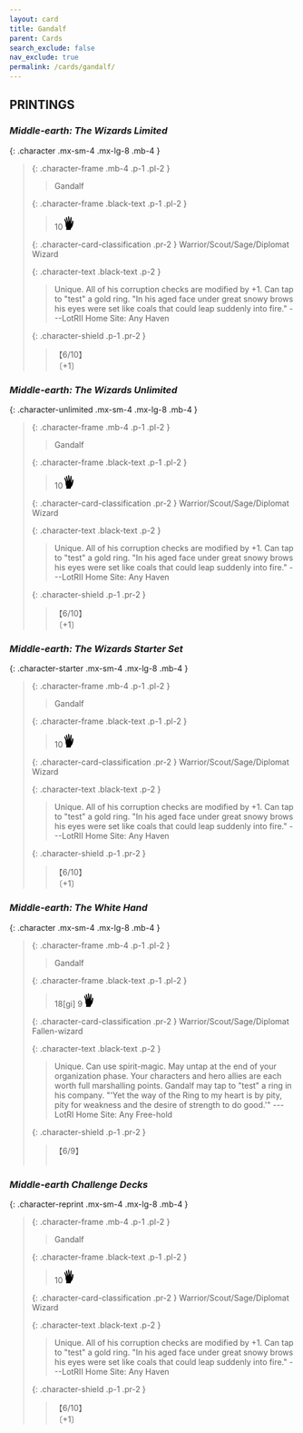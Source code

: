 ```yaml
---
layout: card
title: Gandalf
parent: Cards
search_exclude: false
nav_exclude: true
permalink: /cards/gandalf/
---
```


## PRINTINGS


### _Middle-earth: The Wizards Limited_

{: .character .mx-sm-4 .mx-lg-8 .mb-4 }
> {: .character-frame .mb-4 .p-1 .pl-2 }
> > <div class="card-mp"></div>
> > <div class="character-card-name">Gandalf</div>
>
> {: .character-frame .black-text .p-1 .pl-2 }
> > 10![](/assets/images/di.svg)
>
> {: .character-card-classification .pr-2 }
> Warrior/Scout/Sage/Diplomat Wizard
>
> {: .character-text .black-text .p-2 }
> > Unique. All of his corruption checks are modified by +1. Can tap to "test" a gold ring.  "In his aged face under great snowy brows his eyes were set like coals that could leap suddenly into fire." ---LotRII  Home Site: Any Haven 
>
> {: .character-shield .p-1 .pr-2 }
> > <div class="card-shield">【6/10】</div>
> > <div class="card-corruption">〔+1〕</div>

### _Middle-earth: The Wizards Unlimited_

{: .character-unlimited .mx-sm-4 .mx-lg-8 .mb-4 }
> {: .character-frame .mb-4 .p-1 .pl-2 }
> > <div class="card-mp"></div>
> > <div class="character-card-name">Gandalf</div>
>
> {: .character-frame .black-text .p-1 .pl-2 }
> > 10![](/assets/images/di.svg)
>
> {: .character-card-classification .pr-2 }
> Warrior/Scout/Sage/Diplomat Wizard
>
> {: .character-text .black-text .p-2 }
> > Unique. All of his corruption checks are modified by +1. Can tap to "test" a gold ring.  "In his aged face under great snowy brows his eyes were set like coals that could leap suddenly into fire." ---LotRII  Home Site: Any Haven 
>
> {: .character-shield .p-1 .pr-2 }
> > <div class="card-shield">【6/10】</div>
> > <div class="card-corruption">〔+1〕</div>

### _Middle-earth: The Wizards Starter Set_

{: .character-starter .mx-sm-4 .mx-lg-8 .mb-4 }
> {: .character-frame .mb-4 .p-1 .pl-2 }
> > <div class="card-mp"></div>
> > <div class="character-card-name">Gandalf</div>
>
> {: .character-frame .black-text .p-1 .pl-2 }
> > 10![](/assets/images/di.svg)
>
> {: .character-card-classification .pr-2 }
> Warrior/Scout/Sage/Diplomat Wizard
>
> {: .character-text .black-text .p-2 }
> > Unique. All of his corruption checks are modified by +1. Can tap to "test" a gold ring.  "In his aged face under great snowy brows his eyes were set like coals that could leap suddenly into fire." ---LotRII  Home Site: Any Haven 
>
> {: .character-shield .p-1 .pr-2 }
> > <div class="card-shield">【6/10】</div>
> > <div class="card-corruption">〔+1〕</div>

### _Middle-earth: The White Hand_

{: .character .mx-sm-4 .mx-lg-8 .mb-4 }
> {: .character-frame .mb-4 .p-1 .pl-2 }
> > <div class="card-mp"></div>
> > <div class="character-card-name">Gandalf</div>
>
> {: .character-frame .black-text .p-1 .pl-2 }
> > 18[gi] 9![](/assets/images/di.svg)
>
> {: .character-card-classification .pr-2 }
> Warrior/Scout/Sage/Diplomat Fallen-wizard
>
> {: .character-text .black-text .p-2 }
> > Unique. Can use spirit-magic. May untap at the end of your organization phase. Your characters and hero allies are each worth full marshalling points. Gandalf may tap to "test" a ring in his company.   "'Yet the way of the Ring to my heart is by pity, pity for weakness and the desire of strength to do good.'" ---LotRI  Home Site: Any Free-hold 
>
> {: .character-shield .p-1 .pr-2 }
> > <div class="card-shield">【6/9】</div>
> > <div class="card-corruption">&nbsp;</div>

### _Middle-earth Challenge Decks_

{: .character-reprint .mx-sm-4 .mx-lg-8 .mb-4 }
> {: .character-frame .mb-4 .p-1 .pl-2 }
> > <div class="card-mp"></div>
> > <div class="character-card-name">Gandalf</div>
>
> {: .character-frame .black-text .p-1 .pl-2 }
> > 10![](/assets/images/di.svg)
>
> {: .character-card-classification .pr-2 }
> Warrior/Scout/Sage/Diplomat Wizard
>
> {: .character-text .black-text .p-2 }
> > Unique. All of his corruption checks are modified by +1. Can tap to "test" a gold ring.  "In his aged face under great snowy brows his eyes were set like coals that could leap suddenly into fire." ---LotRII  Home Site: Any Haven 
>
> {: .character-shield .p-1 .pr-2 }
> > <div class="card-shield">【6/10】</div>
> > <div class="card-corruption">〔+1〕</div>
